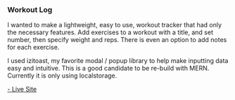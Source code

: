 <h3 class="projectHeader">Workout Log</h3>

<p class="projectDesc">
  I wanted to make a lightweight, easy to use, workout tracker that
  had only the necessary features. Add exercises to a workout with a
  title, and set number, then specify weight and reps. There is even
  an option to add notes for each exercise.
</p>
<p class="projectDesc">
  I used izitoast, my favorite modal / popup library to help make
  inputting data easy and intuitive. This is a good candidate to be
  re-build with MERN. Currently it is only using localstorage.
</p>

<div class="project-links">
  <a
    class="livelink"
    href="https://paulb-h.github.io/workout-log/"
    target="_blank"
  >
    <p>- Live Site</p>
  </a>
</div>
